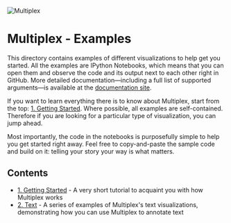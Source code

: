 ![Multiplex](https://raw.githubusercontent.com/NicholasMamo/multiplex-plot/master/assets/logo.png)

# Multiplex - Examples

This directory contains examples of different visualizations to help get you started.
All the examples are IPython Notebooks, which means that you can open them and observe the code and its output next to each other right in GitHub.
More detailed documentation—including a full list of supported arguments—is available at the [documentation site](https://nicholasmamo.github.io/multiplex-plot/).

If you want to learn everything there is to know about Multiplex, start from the top: [1. Getting Started](https://github.com/NicholasMamo/multiplex-plot/blob/master/examples/1.%20Getting%20started.ipynb).
Where possible, all examples are self-contained.
Therefore if you are looking for a particular type of visualization, you can jump ahead.

Most importantly, the code in the notebooks is purposefully simple to help you get started right away.
Feel free to copy-and-paste the sample code and build on it: telling your story your way is what matters.

## Contents

- [1. Getting Started](https://github.com/NicholasMamo/multiplex-plot/blob/master/examples/1.%20Getting%20started.ipynb) - A very short tutorial to acquaint you with how Multiplex works
- [2. Text](https://github.com/NicholasMamo/multiplex-plot/blob/master/examples/2.%20Text.ipynb) - A series of examples of Multiplex's text visualizations, demonstrating how you can use Multiplex to annotate text
